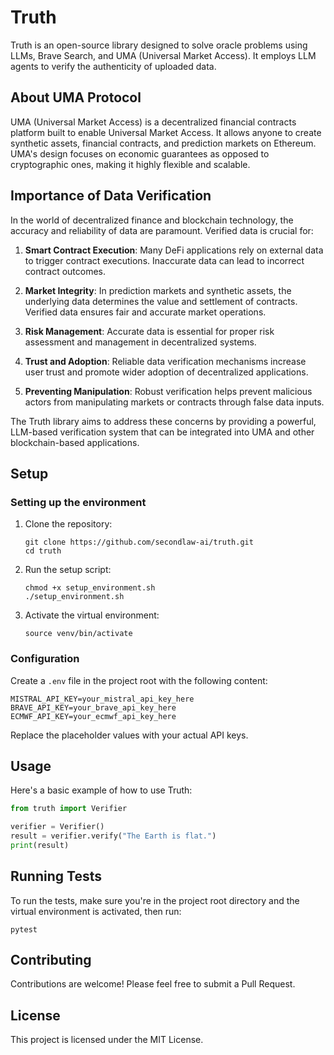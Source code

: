 # Truth

Truth is an open-source library designed to solve oracle problems using LLMs, Brave Search, and UMA (Universal Market Access). It employs LLM agents to verify the authenticity of uploaded data.

## About UMA Protocol

UMA (Universal Market Access) is a decentralized financial contracts platform built to enable Universal Market Access. It allows anyone to create synthetic assets, financial contracts, and prediction markets on Ethereum. UMA's design focuses on economic guarantees as opposed to cryptographic ones, making it highly flexible and scalable.

## Importance of Data Verification

In the world of decentralized finance and blockchain technology, the accuracy and reliability of data are paramount. Verified data is crucial for:

1. **Smart Contract Execution**: Many DeFi applications rely on external data to trigger contract executions. Inaccurate data can lead to incorrect contract outcomes.

2. **Market Integrity**: In prediction markets and synthetic assets, the underlying data determines the value and settlement of contracts. Verified data ensures fair and accurate market operations.

3. **Risk Management**: Accurate data is essential for proper risk assessment and management in decentralized systems.

4. **Trust and Adoption**: Reliable data verification mechanisms increase user trust and promote wider adoption of decentralized applications.

5. **Preventing Manipulation**: Robust verification helps prevent malicious actors from manipulating markets or contracts through false data inputs.

The Truth library aims to address these concerns by providing a powerful, LLM-based verification system that can be integrated into UMA and other blockchain-based applications.

## Setup

### Setting up the environment

1. Clone the repository:
   ```
   git clone https://github.com/secondlaw-ai/truth.git
   cd truth
   ```

2. Run the setup script:
   ```
   chmod +x setup_environment.sh
   ./setup_environment.sh
   ```

3. Activate the virtual environment:
   ```
   source venv/bin/activate
   ```

### Configuration

Create a `.env` file in the project root with the following content:

```
MISTRAL_API_KEY=your_mistral_api_key_here
BRAVE_API_KEY=your_brave_api_key_here
ECMWF_API_KEY=your_ecmwf_api_key_here
```

Replace the placeholder values with your actual API keys.

## Usage

Here's a basic example of how to use Truth:

```python
from truth import Verifier

verifier = Verifier()
result = verifier.verify("The Earth is flat.")
print(result)
```

## Running Tests

To run the tests, make sure you're in the project root directory and the virtual environment is activated, then run:

```
pytest
```

## Contributing

Contributions are welcome! Please feel free to submit a Pull Request.

## License

This project is licensed under the MIT License.

